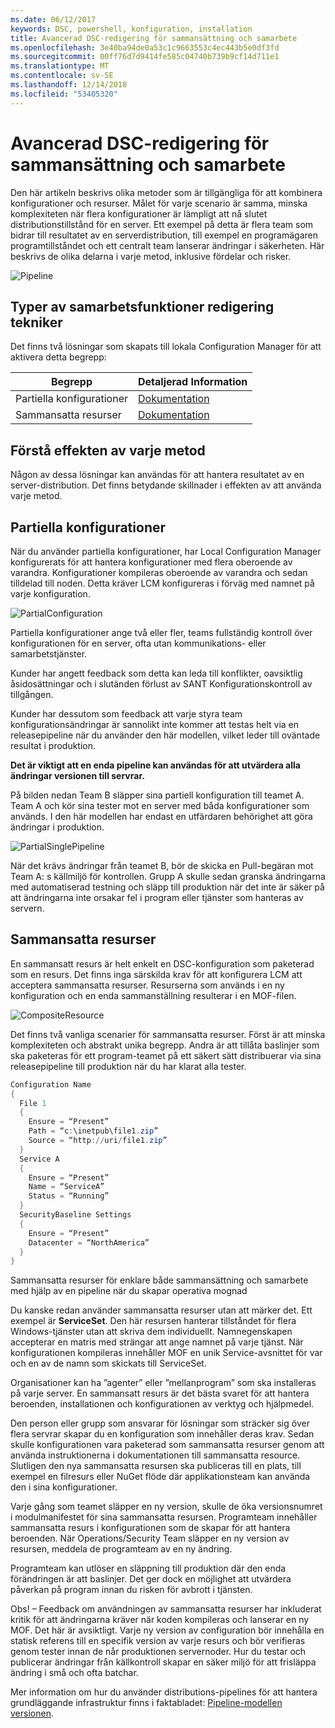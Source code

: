 ```yaml
---
ms.date: 06/12/2017
keywords: DSC, powershell, konfiguration, installation
title: Avancerad DSC-redigering för sammansättning och samarbete
ms.openlocfilehash: 3e40ba94de0a53c1c9663553c4ec443b5e0df3fd
ms.sourcegitcommit: 00ff76d7d9414fe585c04740b739b9cf14d711e1
ms.translationtype: MT
ms.contentlocale: sv-SE
ms.lasthandoff: 12/14/2018
ms.locfileid: "53405320"
---
```

# <a name="advanced-dsc-authoring-for-composition-and-collaboration"></a>Avancerad DSC-redigering för sammansättning och samarbete

Den här artikeln beskrivs olika metoder som är tillgängliga för att kombinera konfigurationer och resurser.
Målet för varje scenario är samma, minska komplexiteten när flera konfigurationer är lämpligt att nå slutet distributionstillstånd för en server.
Ett exempel på detta är flera team som bidrar till resultatet av en serverdistribution, till exempel en programägaren programtillståndet och ett centralt team lanserar ändringar i säkerheten.
Här beskrivs de olika delarna i varje metod, inklusive fördelar och risker.

![Pipeline](../images/Pipeline.jpg)

## <a name="types-of-collaborative-authoring-techniques"></a>Typer av samarbetsfunktioner redigering tekniker

Det finns två lösningar som skapats till lokala Configuration Manager för att aktivera detta begrepp:

| Begrepp | Detaljerad Information
|-|-
| Partiella konfigurationer | [Dokumentation](../pull-server/partialConfigs.md)
| Sammansatta resurser | [Dokumentation](../resources/authoringResourceComposite.md)

## <a name="understanding-the-impact-of-each-approach"></a>Förstå effekten av varje metod

Någon av dessa lösningar kan användas för att hantera resultatet av en server-distribution.
Det finns betydande skillnader i effekten av att använda varje metod.

## <a name="partial-configurations"></a>Partiella konfigurationer

När du använder partiella konfigurationer, har Local Configuration Manager konfigurerats för att hantera konfigurationer med flera oberoende av varandra.
Konfigurationer kompileras oberoende av varandra och sedan tilldelad till noden.
Detta kräver LCM konfigureras i förväg med namnet på varje konfiguration.

![PartialConfiguration](../images/PartialConfiguration.jpg)

Partiella konfigurationer ange två eller fler, teams fullständig kontroll över konfigurationen för en server, ofta utan kommunikations- eller samarbetstjänster.

Kunder har angett feedback som detta kan leda till konflikter, oavsiktlig åsidosättningar och i slutänden förlust av SANT Konfigurationskontroll av tillgången.

Kunder har dessutom som feedback att varje styra team konfigurationsändringar är sannolikt inte kommer att testas helt via en releasepipeline när du använder den här modellen, vilket leder till oväntade resultat i produktion.

**Det är viktigt att en enda pipeline kan användas för att utvärdera alla ändringar versionen till servrar.**

På bilden nedan Team B släpper sina partiell konfiguration till teamet A. Team A och kör sina tester mot en server med båda konfigurationer som används.
I den här modellen har endast en utfärdaren behörighet att göra ändringar i produktion.

![PartialSinglePipeline](../images/PartialSinglePipeline.jpg)

När det krävs ändringar från teamet B, bör de skicka en Pull-begäran mot Team A: s källmiljö för kontrollen.
Grupp A skulle sedan granska ändringarna med automatiserad testning och släpp till produktion när det inte är säker på att ändringarna inte orsakar fel i program eller tjänster som hanteras av servern.

## <a name="composite-resources"></a>Sammansatta resurser

En sammansatt resurs är helt enkelt en DSC-konfiguration som paketerad som en resurs.
Det finns inga särskilda krav för att konfigurera LCM att acceptera sammansatta resurser.
Resurserna som används i en ny konfiguration och en enda sammanställning resulterar i en MOF-filen.

![CompositeResource](../images/CompositeResource.jpg)

Det finns två vanliga scenarier för sammansatta resurser.
Först är att minska komplexiteten och abstrakt unika begrepp.
Andra är att tillåta baslinjer som ska paketeras för ett program-teamet på ett säkert sätt distribuerar via sina releasepipeline till produktion när du har klarat alla tester.

```PowerShell
Configuration Name
{
  File 1
  {
    Ensure = “Present”
    Path = “c:\inetpub\file1.zip”
    Source = “http://uri/file1.zip”
  }
  Service A
  {
    Ensure = “Present”
    Name = “ServiceA”
    Status = “Running”
  }
  SecurityBaseline Settings
  {
    Ensure = “Present”
    Datacenter = “NorthAmerica”
  }
}
```

Sammansatta resurser för enklare både sammansättning och samarbete med hjälp av en pipeline när du skapar operativa mognad

Du kanske redan använder sammansatta resurser utan att märker det.
Ett exempel är **ServiceSet**.
Den här resursen hanterar tillståndet för flera Windows-tjänster utan att skriva dem individuellt.
Namnegenskapen accepterar en matris med strängar att ange namnet på varje tjänst.
När konfigurationen kompileras innehåller MOF en unik Service-avsnittet för var och en av de namn som skickats till ServiceSet.

Organisationer kan ha ”agenter” eller ”mellanprogram” som ska installeras på varje server.
En sammansatt resurs är det bästa svaret för att hantera beroenden, installationen och konfigurationen av verktyg och hjälpmedel.

Den person eller grupp som ansvarar för lösningar som sträcker sig över flera servrar skapar du en konfiguration som innehåller deras krav.
Sedan skulle konfigurationen vara paketerad som sammansatta resurser genom att använda instruktionerna i dokumentationen till sammansatta resource.
Slutligen den nya sammansatta resursen ska publiceras till en plats, till exempel en filresurs eller NuGet flöde där applikationsteam kan använda den i sina konfigurationer.

Varje gång som teamet släpper en ny version, skulle de öka versionsnumret i modulmanifestet för sina sammansatta resursen.
Programteam innehåller sammansatta resurs i konfigurationen som de skapar för att hantera beroenden.
När Operations/Security Team släpper en ny version av resursen, meddela de programteam av en ny ändring.

Programteam kan utlöser en släppning till produktion där den enda förändringen är att baslinjer.
Det ger dock en möjlighet att utvärdera påverkan på program innan du risken för avbrott i tjänsten.

Obs! – Feedback om användningen av sammansatta resurser har inkluderat kritik för att ändringarna kräver när koden kompileras och lanserar en ny MOF.
Det här är avsiktligt.
Varje ny version av configuration bör innehålla en statisk referens till en specifik version av varje resurs och bör verifieras genom tester innan de når produktionen servernoder.
Hur du testar och publicerar ändringar från källkontroll skapar en säker miljö för att frisläppa ändring i små och ofta batchar.

Mer information om hur du använder distributions-pipelines för att hantera grundläggande infrastruktur finns i faktabladet: [Pipeline-modellen versionen](../further-reading/whitepapers.md).
